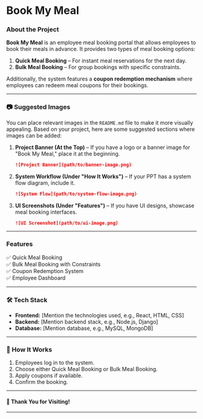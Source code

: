 # Book My Meal

### About the Project
**Book My Meal** is an employee meal booking portal that allows employees to book their meals in advance. It provides two types of meal booking options:
1. **Quick Meal Booking** – For instant meal reservations for the next day.
2. **Bulk Meal Booking** – For group bookings with specific constraints.

Additionally, the system features a **coupon redemption mechanism** where employees can redeem meal coupons for their bookings.

---

### 📷 Suggested Images
You can place relevant images in the `README.md` file to make it more visually appealing. Based on your project, here are some suggested sections where images can be added:

1. **Project Banner (At the Top)** – If you have a logo or a banner image for "Book My Meal," place it at the beginning.
   ```markdown
   ![Project Banner](path/to/banner-image.png)
   ```
2. **System Workflow (Under "How It Works")** – If your PPT has a system flow diagram, include it.
   ```markdown
   ![System Flow](path/to/system-flow-image.png)
   ```
3. **UI Screenshots (Under "Features")** – If you have UI designs, showcase meal booking interfaces.
   ```markdown
   ![UI Screenshot](path/to/ui-image.png)
   ```

---

### Features
✅ Quick Meal Booking  
✅ Bulk Meal Booking with Constraints  
✅ Coupon Redemption System  
✅ Employee Dashboard  

---

### 🛠️ Tech Stack
- **Frontend:** [Mention the technologies used, e.g., React, HTML, CSS]  
- **Backend:** [Mention backend stack, e.g., Node.js, Django]  
- **Database:** [Mention database, e.g., MySQL, MongoDB]  

---

### 🎯 How It Works
1. Employees log in to the system.
2. Choose either Quick Meal Booking or Bulk Meal Booking.
3. Apply coupons if available.
4. Confirm the booking.

---


#### 🎉 Thank You for Visiting!  

---
